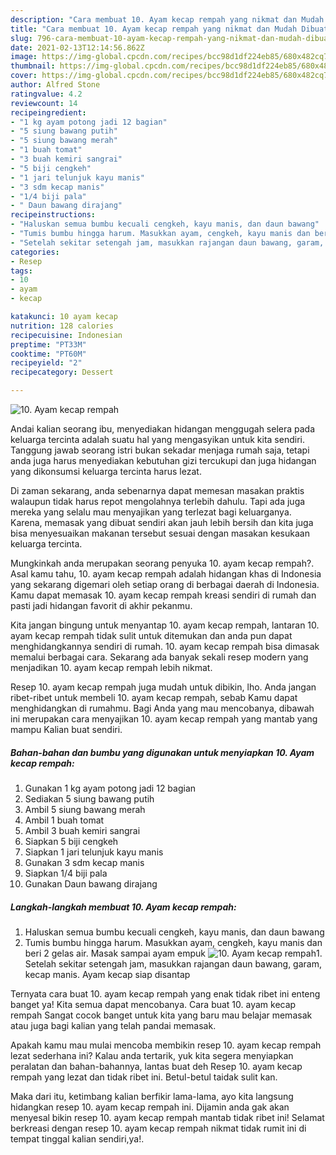 ```yaml
---
description: "Cara membuat 10. Ayam kecap rempah yang nikmat dan Mudah Dibuat"
title: "Cara membuat 10. Ayam kecap rempah yang nikmat dan Mudah Dibuat"
slug: 796-cara-membuat-10-ayam-kecap-rempah-yang-nikmat-dan-mudah-dibuat
date: 2021-02-13T12:14:56.862Z
image: https://img-global.cpcdn.com/recipes/bcc98d1df224eb85/680x482cq70/10-ayam-kecap-rempah-foto-resep-utama.jpg
thumbnail: https://img-global.cpcdn.com/recipes/bcc98d1df224eb85/680x482cq70/10-ayam-kecap-rempah-foto-resep-utama.jpg
cover: https://img-global.cpcdn.com/recipes/bcc98d1df224eb85/680x482cq70/10-ayam-kecap-rempah-foto-resep-utama.jpg
author: Alfred Stone
ratingvalue: 4.2
reviewcount: 14
recipeingredient:
- "1 kg ayam potong jadi 12 bagian"
- "5 siung bawang putih"
- "5 siung bawang merah"
- "1 buah tomat"
- "3 buah kemiri sangrai"
- "5 biji cengkeh"
- "1 jari telunjuk kayu manis"
- "3 sdm kecap manis"
- "1/4 biji pala"
- " Daun bawang dirajang"
recipeinstructions:
- "Haluskan semua bumbu kecuali cengkeh, kayu manis, dan daun bawang"
- "Tumis bumbu hingga harum. Masukkan ayam, cengkeh, kayu manis dan beri 2 gelas air. Masak sampai ayam empuk"
- "Setelah sekitar setengah jam, masukkan rajangan daun bawang, garam, kecap manis. Ayam kecap siap disantap"
categories:
- Resep
tags:
- 10
- ayam
- kecap

katakunci: 10 ayam kecap 
nutrition: 128 calories
recipecuisine: Indonesian
preptime: "PT33M"
cooktime: "PT60M"
recipeyield: "2"
recipecategory: Dessert

---
```



![10. Ayam kecap rempah](https://img-global.cpcdn.com/recipes/bcc98d1df224eb85/680x482cq70/10-ayam-kecap-rempah-foto-resep-utama.jpg)

Andai kalian seorang ibu, menyediakan hidangan menggugah selera pada keluarga tercinta adalah suatu hal yang mengasyikan untuk kita sendiri. Tanggung jawab seorang istri bukan sekadar menjaga rumah saja, tetapi anda juga harus menyediakan kebutuhan gizi tercukupi dan juga hidangan yang dikonsumsi keluarga tercinta harus lezat.

Di zaman  sekarang, anda sebenarnya dapat memesan masakan praktis walaupun tidak harus repot mengolahnya terlebih dahulu. Tapi ada juga mereka yang selalu mau menyajikan yang terlezat bagi keluarganya. Karena, memasak yang dibuat sendiri akan jauh lebih bersih dan kita juga bisa menyesuaikan makanan tersebut sesuai dengan masakan kesukaan keluarga tercinta. 



Mungkinkah anda merupakan seorang penyuka 10. ayam kecap rempah?. Asal kamu tahu, 10. ayam kecap rempah adalah hidangan khas di Indonesia yang sekarang digemari oleh setiap orang di berbagai daerah di Indonesia. Kamu dapat memasak 10. ayam kecap rempah kreasi sendiri di rumah dan pasti jadi hidangan favorit di akhir pekanmu.

Kita jangan bingung untuk menyantap 10. ayam kecap rempah, lantaran 10. ayam kecap rempah tidak sulit untuk ditemukan dan anda pun dapat menghidangkannya sendiri di rumah. 10. ayam kecap rempah bisa dimasak memalui berbagai cara. Sekarang ada banyak sekali resep modern yang menjadikan 10. ayam kecap rempah lebih nikmat.

Resep 10. ayam kecap rempah juga mudah untuk dibikin, lho. Anda jangan ribet-ribet untuk membeli 10. ayam kecap rempah, sebab Kamu dapat menghidangkan di rumahmu. Bagi Anda yang mau mencobanya, dibawah ini merupakan cara menyajikan 10. ayam kecap rempah yang mantab yang mampu Kalian buat sendiri.

<!--inarticleads1-->

##### Bahan-bahan dan bumbu yang digunakan untuk menyiapkan 10. Ayam kecap rempah:

1. Gunakan 1 kg ayam potong jadi 12 bagian
1. Sediakan 5 siung bawang putih
1. Ambil 5 siung bawang merah
1. Ambil 1 buah tomat
1. Ambil 3 buah kemiri sangrai
1. Siapkan 5 biji cengkeh
1. Siapkan 1 jari telunjuk kayu manis
1. Gunakan 3 sdm kecap manis
1. Siapkan 1/4 biji pala
1. Gunakan  Daun bawang dirajang




<!--inarticleads2-->

##### Langkah-langkah membuat 10. Ayam kecap rempah:

1. Haluskan semua bumbu kecuali cengkeh, kayu manis, dan daun bawang
1. Tumis bumbu hingga harum. Masukkan ayam, cengkeh, kayu manis dan beri 2 gelas air. Masak sampai ayam empuk
<img src="https://img-global.cpcdn.com/steps/b687988f14f7c37f/160x128cq70/10-ayam-kecap-rempah-langkah-memasak-2-foto.jpg" alt="10. Ayam kecap rempah">1. Setelah sekitar setengah jam, masukkan rajangan daun bawang, garam, kecap manis. Ayam kecap siap disantap




Ternyata cara buat 10. ayam kecap rempah yang enak tidak ribet ini enteng banget ya! Kita semua dapat mencobanya. Cara buat 10. ayam kecap rempah Sangat cocok banget untuk kita yang baru mau belajar memasak atau juga bagi kalian yang telah pandai memasak.

Apakah kamu mau mulai mencoba membikin resep 10. ayam kecap rempah lezat sederhana ini? Kalau anda tertarik, yuk kita segera menyiapkan peralatan dan bahan-bahannya, lantas buat deh Resep 10. ayam kecap rempah yang lezat dan tidak ribet ini. Betul-betul taidak sulit kan. 

Maka dari itu, ketimbang kalian berfikir lama-lama, ayo kita langsung hidangkan resep 10. ayam kecap rempah ini. Dijamin anda gak akan menyesal bikin resep 10. ayam kecap rempah mantab tidak ribet ini! Selamat berkreasi dengan resep 10. ayam kecap rempah nikmat tidak rumit ini di tempat tinggal kalian sendiri,ya!.

